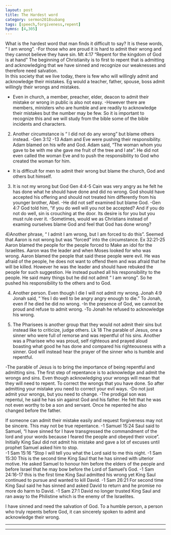 ```yaml
---
layout: post
title: The Hardest word
category: sermon2018subang
tags: [speech,forgiveness,repent]
hymns: [4,305]
---
```

What is the hardest word that man finds it difficult to say?
It is these words, “ I am wrong”. 
-For those who are proud it is hard to admit their wrong and they cannot believe they have sin. 
Mt 4:17  “Repent for the kingdom of God is at hand” 
The beginning of Christianity is to first to repent that is admitting and acknowledging  that we have sinned and  recognize our weaknesses and therefore need salvation.  
In this society that we live today, there is few who will willingly admit and acknowledge their mistakes. 
Eg would a teacher, father, spouse, boss admit willingly their wrongs and mistakes.
- Even in church, a member, preacher, elder, deacon to admit their mistake or wrong in public is also not easy. 
-However there are members, ministers who are humble and are readily to acknowledge their mistakes but the number may be few. So it is important to recognize this and we will study from the bible some of the bible incidents and characters.  

2) Another circumstance is “ I did not do any wrong” but blame others instead. 
-Gen 3:12 -13 Adam and Eve were pushing their responsibility. Adam blamed on his wife and God. Adam said, “The woman whom you gave to be with me she gave me fruit of the tree and I ate”. He did not even called the woman Eve and to push the responsibility to God who created the woman for him. 
- It is difficult for men to admit their wrong but blame the church, God and others but himself. 

3) It is not my wrong but God
Gen 4:4-5 Cain was very angry as he felt he has done what he should have done and did no wrong. God should have accepted his offering and should not treated him differently from his younger brother, Abel. 
-He did not self examined but blame God. 
-Gen 4:7 God told him, “if you do well will you not be accepted? And if you do not do well, sin is crouching at the door. Its desire is for you but you must rule over it. 
-Sometimes, would we as Christians instead of examing ourselves blame God and feel that God has done wrong?

4)Another phrase, “ I admit I am wrong, but I am forced to do this”. 
Seemed that Aaron is not wrong but was “forced” into the circumstance.
Ex 32:21-25 Aaron blamed the people for the people forced to Make an idol for the Israelites.  Aaron was the leader and when Moses looked for who was wrong. Aaron blamed the people that said these people were evil. He was afraid of the people, he does not want to offend them and was afraid that he will be killed. However he was the leader and should have rebuked the people for such suggestion. He instead pushed all his responsibility to the people.  He said many things but he did not admit “ I am wrong”. So he pushed his responsibility to the others and to God. 

4) Another person. Even though I die I will not admit my wrong. 
Jonah 4:9 Jonah said, “ Yes I do well to be angry angry enough to die.” To Jonah, even if he died he did no wrong. 
-In the presence of God, we cannot be proud and refuse to admit wrong.
-To Jonah he refused to acknowledge his wrong.   

5) The Pharisees is another group  that they would not admit their sins but instead like to criticize, judge others. 
Lk 18  The parable of Jesus, one a sinner who were full of remorse and was repentful of his sins. Another was a Pharisee who was proud, self righteous and prayed aloud boasting what good he has done and compared his righteousness  with a sinner. God will instead hear the prayer of the sinner who is humble and repentful. 

-The parable of Jesus is to bring the importance of being repentful and admitting sins. 
The first step of repentance is to acknowledge and admit the wrongs and sins. 
Even though acknowledging your wrongs will mean that they will need to repent. To correct the wrongs that you have done. 
So after admitting your mistake you need to correct your evil ways. 
-Do not just admit your wrongs, but you need to change. 
-The prodigal son was repentul, he said he has sin against God and his father. He felt that he was not even worthy to be a son and servant. Once he repented he also changed before the father. 

If someone can admit their mistake easily and request forgiveness may not be sincere. This may not be true repentance.
-1 Samuel 15:24 Saul said to Samuel, “I have sinned for I have transgressed the commandment of the lord and your words because I feared the people and obeyed their voice”.
Initially King Saul did not admit his mistake and gave a lot of excuses until prophet Samuel asked him to stop.  
-1 Sam 15:16 “Stop I will tell you what the Lord said to me this night.
-1 Sam 15:30 This is the second time King Saul that he has sinned with ulterior motive. He asked Samuel to honour him before the elders of the people and before Israel that he may bow before the Lord of Samuel’s God.
 -1 Sam 24:16-17 this is the first time King Saul admitted his wrong yet King Saul continued to pursue and wanted to kill David. 
-1 Sam 26:21 For second time King Saul said he has sinned and asked David to return and he promise no more do harm to David. 
-1 Sam 27:1 David no longer trusted King Saul and ran away to the Philistine which is the enemy of the Israelites. 
   
I have sinned and need the salvation of God. 
To a humble person, a person who truly repents before God, it can sincerely spoken to admit and acknowledge their wrong. 





----
****
